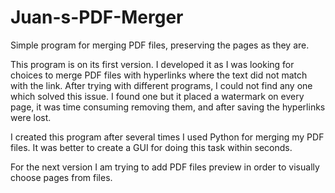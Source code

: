# Juan-s-PDF-Merger
Simple program for merging PDF files, preserving the pages as they are.

This program is on its first version. I developed it as I was looking for choices to merge PDF files with hyperlinks where the text
did not match with the link. After trying with different programs, I could not find any one which solved this issue. I found one but
it placed a watermark on every page, it was time consuming removing them, and after saving the hyperlinks
were lost.

I created this program after several times I used Python for merging my PDF files. It was better to create a GUI for doing this task
within seconds.

For the next version I am trying to add PDF files preview in order to visually choose pages from files.
